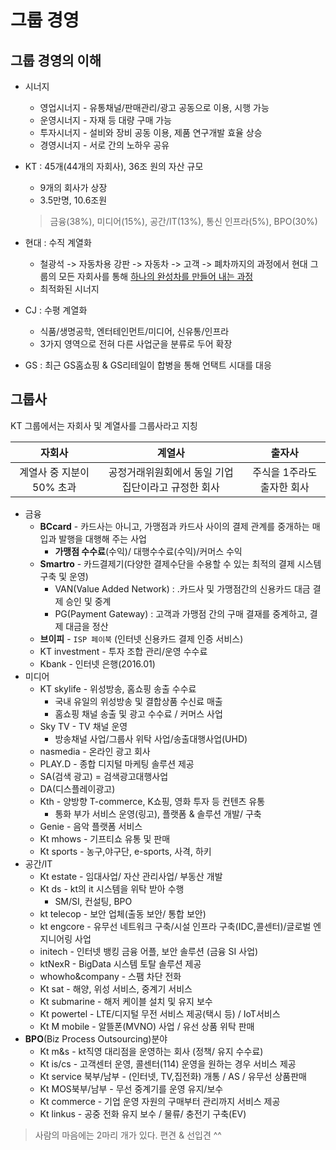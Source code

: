 # 그룹 경영

## 그룹 경영의 이해

* 시너지	
  * 영업시너지 - 유통채널/판매관리/광고 공동으로 이용, 시행 가능
  * 운영시너지 - 자재 등 대량 구매 가능
  * 투자시너지 - 설비와 장비 공동 이용, 제품 연구개발 효율 상승
  * 경영시너지 - 서로 간의 노하우 공유

* KT : 45개(44개의 자회사), 36조 원의 자산 규모

  * 9개의 회사가 상장
  * 3.5만명, 10.6조원 

  >  금융(38%), 미디어(15%), 공간/IT(13%), 통신 인프라(5%), BPO(30%)

* 현대 : 수직 계열화 

  *  철광석 -> 자동차용 강판 -> 자동차 -> 고객 -> 폐차까지의 과정에서 현대 그룹의 모든 자회사를 통해 <u>하나의 완성차를 만들어 내는 과정</u>
  * 최적화된 시너지

* CJ : 수평 계열화

  * 식품/생명공학, 엔터테인먼트/미디어, 신유통/인프라
  * 3가지 영역으로 전혀 다른 사업군을 분류로 두어 확장

* GS : 최근 GS홈쇼핑 & GS리테일이 합병을 통해 언택트 시대를 대응

## 그룹사

KT 그룹에서는 자회사 및 계열사를 그룹사라고 지칭

|          자회사           |                       계열사                        |           출자사           |
| :-----------------------: | :-------------------------------------------------: | :------------------------: |
| 계열사 중 지분이 50% 초과 | 공정거래위원회에서 동일 기업 집단이라고 규정한 회사 | 주식을 1주라도 출자한 회사 |

* 금융
  * **BCcard** - 카드사는 아니고, 가맹점과 카드사 사이의 결제 관계를 중개하는 매입과 발행을 대행해 주는 사업
    * **가맹점 수수료**(수익)/ 대행수수료(수익)/커머스 수익
  * **Smartro** - 카드결제기(다양한 결제수단을 수용할 수 있는 최적의 결제 시스템 구축 및 운영)
    * VAN(Value Added Network) : .카드사 및 가맹점간의 신용카드 대금 결제  승인 및 중계
    * PG(Payment Gateway) : 고객과 가맹점 간의 구매 결재를 중계하고, 결제 대금을 정산
  * **브이피** - `ISP 페이북` (인터넷 신용카드 결제 인증 서비스)
  * KT investment - 투자 조합 관리/운영 수수료 
  * Kbank - 인터넷 은행(2016.01)
* 미디어
  * KT skylife - 위성방송, 홈쇼핑 송출 수수료
    * 국내 유일의 위성방송 및 결합상품 수신료 매출
    * 홈쇼핑 채널 송출 및 광고 수수료 / 커머스 사업
  * Sky TV - TV 채널 운영
    * 방송채널 사업/그룹사 위탁 사업/송출대행사업(UHD)
  * nasmedia - 온라인 광고 회사
  *  PLAY.D - 종합 디지털 마케팅 솔루션 제공
    * SA(검색 광고) = 검색광고대행사업
    * DA(디스플레이광고)
  * Kth - 양방향 T-commerce, K쇼핑, 영화 투자 등 컨텐츠 유통
    * 통화 부가 서비스 운영(링고), 플랫폼 & 솔루션 개발/ 구축
  * Genie - 음악 플랫폼 서비스
  * Kt mhows -  기프티쇼 유통 및 판매
  * Kt sports - 농구,야구단, e-sports, 사격, 하키
* 공간/IT
  * Kt estate - 임대사업/ 자산 관리사업/ 부동산 개발
  * Kt ds - kt의 it 시스템을 위탁 받아 수행
    * SM/SI, 컨설팅, BPO
  * kt telecop - 보안 업체(출동 보안/ 통합 보안)
  * kt engcore - 유무선 네트워크 구축/시설 인프라 구축(IDC,콜센터)/글로벌 엔지니어링 사업
  * initech - 인터넷 뱅킹 금융 어플, 보안 솔루션 (금융  SI 사업)
  * ktNexR - BigData 시스템 토탈 솔루션 제공
  * whowho&company - 스팸 차단 전화
  * Kt sat - 해양, 위성 서비스, 중계기 서비스
  * Kt submarine - 해저 케이블 설치 및 유지 보수
  * Kt powertel - LTE/디지털 무전 서비스 제공(택시 등) /  IoT서비스
  * Kt M mobile - 알뜰폰(MVNO) 사업 / 유선 상품 위탁 판매
* **BPO**(Biz Process Outsourcing)분야
  * Kt m&s - kt직영 대리점을 운영하는 회사 (정책/ 유지 수수료)
  * Kt is/cs - 고객센터 운영, 콜센터(114) 운영을 원하는 경우 서비스 제공
  * Kt service 북부/남부 - (인터넷, TV,집전화) 개통 / AS / 유무선 상품판매
  * Kt MOS북부/남부 - 무선 중계기를 운영 유지/보수 
  * Kt commerce - 기업 운영 자원의 구매부터 관리까지 서비스 제공
  * Kt linkus - 공중 전화 유지 보수 / 물류/ 충전기 구축(EV)

> 사람의 마음에는 2마리 개가 있다. 편견 & 선입견 ^^

